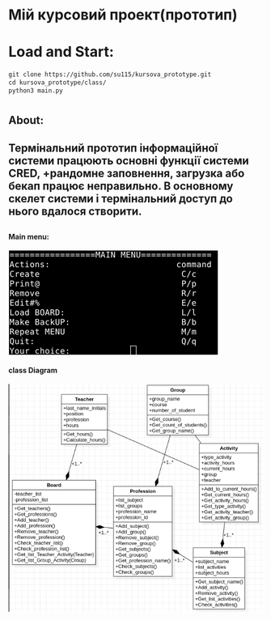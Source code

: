 # Мій курсовий проект(прототип)
# Load and Start:
```
git clone https://github.com/su115/kursova_prototype.git
cd kursova_prototype/class/
python3 main.py
```
# 
## About:
## Термінальний прототип інформаційної системи працюють основні функції системи CRED, +рандомне заповнення, загрузка або бекап працює неправильно. В основному скелет системи і термінальний доступ до нього вдалося створити.
## 
#### Main menu:
![Menu terminal](scr/main_menu.png) 
#### class Diagram
![Class Diagramm](scr/class_diagram.png)
